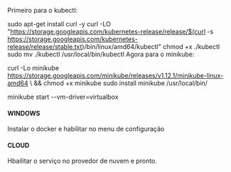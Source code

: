 Primeiro para o kubectl:

sudo apt-get install curl -y
curl -LO "https://storage.googleapis.com/kubernetes-release/release/$(curl -s https://storage.googleapis.com/kubernetes-release/release/stable.txt)/bin/linux/amd64/kubectl"
chmod +x ./kubectl
sudo mv ./kubectl /usr/local/bin/kubectl
Agora para o minikube:

curl -Lo minikube https://storage.googleapis.com/minikube/releases/v1.12.1/minikube-linux-amd64 \ && chmod +x minikube
sudo install minikube /usr/local/bin/

minikube  start --vm-driver=virtualbox

#### WINDOWS ####
Instalar o docker e habilitar no menu de configuração

#### CLOUD ####
Hbailitar o serviço no provedor de nuvem e pronto.
